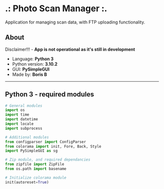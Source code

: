 # .: Photo Scan Manager :.

Application for managing scan data, with FTP uploading functionality.

## About

Disclaimer!!! - __App is not operational as it's still in development__

- Language: __Python 3__
- Python version: __3.10.2__
- GUI: __PySimpleGUI__
- Made by: __Boris B__

---

## Python 3 - required modules

```python
# General modules
import os
import time
import datetime
import locale
import subprocess

# Additional modules
from configparser import ConfigParser
from colorama import init, Fore, Back, Style
import PySimpleGUI as sg

# Zip module, and required dependancies
from zipfile import ZipFile
from os.path import basename

# Initialize colorama module
init(autoreset=True)


```
